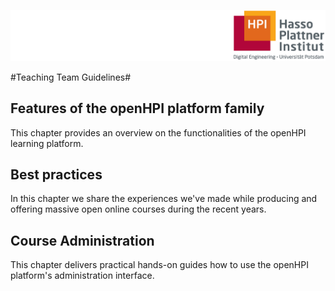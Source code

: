 ![HPI Logo](img/HPI_Logo.png)

#Teaching Team Guidelines#

## Features of the openHPI platform family
This chapter provides an overview on the functionalities of the openHPI learning platform. 

## Best practices 
In this chapter we share the experiences we've made while producing and offering massive open online courses during the recent years.

## Course Administration
This chapter delivers practical hands-on guides how to use the openHPI platform's administration interface.
